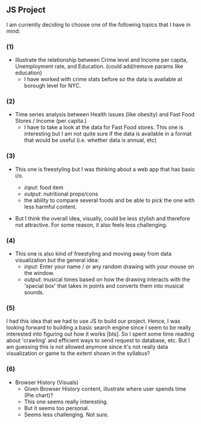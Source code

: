 ## JS Project

I am currently deciding to choose one of the following topics that I have in mind: 

### (1) 
+  Illustrate the relationship between Crime level and Income per capita, Unemployment rate, and Education. (could add/remove params like education)
    - I have worked with crime stats before so the data is available at borough level for NYC. 

### (2) 
+  Time series analysis between Health issues (like obesity) and Fast Food Stores / Income (per capita.)
    - I have to take a look at the data for Fast Food stores. This one is interesting but I am not quite sure if the data is available in a format that would be useful (i.e. whether data is annual, etc)

### (3)
+  This one is freestyling but I was thinking about a web app that has basic i/o. 
    - *input*: food item
    - *output*: nutritional props/cons
    - the ability to compare several foods and be able to pick the one with less harmful content.

+  But I think the overall idea, visually, could be less stylish and therefore not attractive. For some reason, it also feels less challenging.

### (4)

+  This one is also kind of freestyling and moving away from data visualization but the general idea: 
    - *input*: Enter your name / or any random drawing with your mouse on the window. 
    - *output*: musical tones based on how the drawing interacts with the 'special box' that takes in points and converts them into musical sounds.

### (5)

I had this idea that we had to use JS to build our project.
Hence, I was looking forward to building a basic search engine since
I seem to be really interested into figuring out how it works [bts]. So I spent 
some time reading about 'crawling' and efficient ways to send request to database, etc. 
But I am guessing this is not allowed anymore since it's not really data visualization 
or game to the extent shown in the syllabus?

### (6)

+ Browser History (Visuals)
    - Given Browser History content, illustrate where user spends time (Pie chart)?
    - This one seems really interesting. 
    - But it seems too personal.
    - Seems less challenging. Not sure.